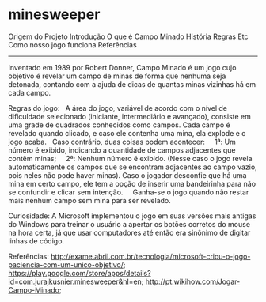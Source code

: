 # minesweeper
Origem do Projeto
Introdução
  O que é Campo Minado
    História
    Regras
    Etc
Como nosso jogo funciona
Referências

-------------------------------------------------------------------------------------------------------------------------------

  Inventado em 1989 por Robert Donner, Campo Minado é um jogo cujo objetivo é revelar um campo de minas de forma que nenhuma seja detonada, contando com a ajuda de dicas de quantas minas vizinhas há em cada campo.
  
  Regras do jogo:
    A área do jogo, variável de acordo com o nível de dificuldade selecionado (iniciante, intermediário e avançado), consiste em uma grade de quadrados conhecidos como campos. Cada campo é revelado quando clicado, e caso ele contenha uma mina, ela explode e o jogo acaba. 
    Caso contrário, duas coisas podem acontecer:
      1ª: Um número é exibido, indicando a quantidade de campos adjacentes que contêm minas;
      2ª: Nenhum número é exibido. (Nesse caso o jogo revela automaticamente os campos que se encontram adjacentes ao campo vazio, pois neles não pode haver minas).
     Caso o jogador desconfie que há uma mina em certo campo, ele tem a opção de inserir uma bandeirinha para não se confundir e clicar sem intenção.
     Ganha-se o jogo quando não restar mais nenhum campo sem mina para ser revelado.
     
  Curiosidade: A Microsoft implementou o jogo em suas versões mais antigas do Windows para treinar o usuário a apertar os botões corretos do mouse na hora certa, já que usar computadores até então era sinônimo de digitar linhas de código.
      
      
Referências:  http://exame.abril.com.br/tecnologia/microsoft-criou-o-jogo-paciencia-com-um-unico-objetivo/;
              https://play.google.com/store/apps/details?id=com.jurajkusnier.minesweeper&hl=en;
              http://pt.wikihow.com/Jogar-Campo-Minado;
